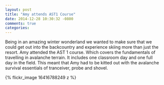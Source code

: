 ```yaml
---
layout: post
title: "Amy attends AST1 Course"
date: 2014-12-28 10:30:32 -0800
comments: true
categories: 
---
```


Being in an amazing winter wonderland we wanted to make sure that we could get
out into the backcountry and experience skiing more than just the resort. Amy
attended the AST 1 course. Which covers the fundamentals of travelling in
avalanche terrain. It includes one classroom day and one full day in the field.
This meant that Amy had to be kitted out with the avalanche survival essentials
of tranceiver, probe and shovel.

{% flickr_image 16416788249 z %}
